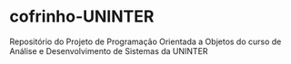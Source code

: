 # cofrinho-UNINTER
Repositório do Projeto de Programação Orientada a Objetos do curso de Análise e Desenvolvimento de Sistemas da UNINTER
